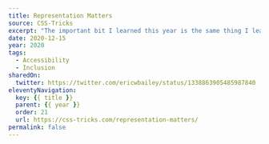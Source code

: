 ```yaml
---
title: Representation Matters
source: CSS-Tricks
excerpt: "The important bit I learned this year is the same thing I learn over and over again: When it comes to disability, representation matters"
date: 2020-12-15
year: 2020
tags:
  - Accessibility
  - Inclusion
sharedOn:
  twitter: https://twitter.com/ericwbailey/status/1338863905485987840
eleventyNavigation:
  key: {{ title }}
  parent: {{ year }}
  order: 21
  url: https://css-tricks.com/representation-matters/
permalink: false
---
```


